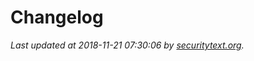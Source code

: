 # Changelog

_Last updated at 2018-11-21 07:30:06 by [securitytext.org](https://securitytext.org)._

